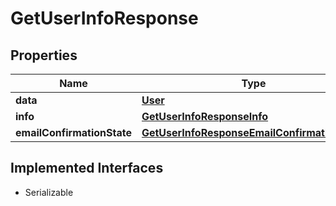

# GetUserInfoResponse



## Properties

Name | Type | Description | Notes
------------ | ------------- | ------------- | -------------
**data** | [**User**](User.md) |  |  [optional]
**info** | [**GetUserInfoResponseInfo**](GetUserInfoResponseInfo.md) |  |  [optional]
**emailConfirmationState** | [**GetUserInfoResponseEmailConfirmationState**](GetUserInfoResponseEmailConfirmationState.md) |  |  [optional]


## Implemented Interfaces

* Serializable


